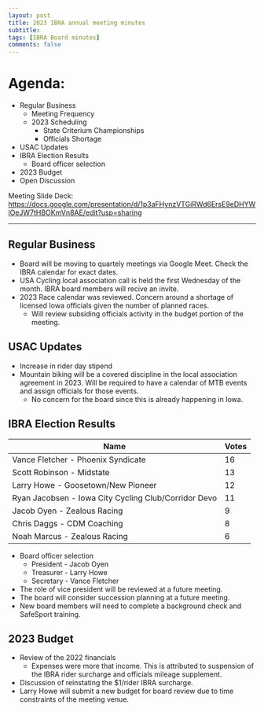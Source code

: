 ```yaml
---
layout: post
title: 2023 IBRA annual meeting minutes
subtitle: 
tags: [IBRA Board minutes]
comments: false
---
```


# Agenda:

- Regular Business
  - Meeting Frequency
  - 2023 Scheduling
    - State Criterium Championships
    - Officials Shortage
- USAC Updates
- IBRA Election Results
  - Board officer selection
- 2023 Budget
- Open Discussion

Meeting Slide Deck: https://docs.google.com/presentation/d/1p3aFHynzVTGiRWd6ErsE9eDHYWlOeJW7tHBOKmVn8AE/edit?usp=sharing

------

## Regular Business

 - Board will be moving to quartely meetings via Google Meet. Check the IBRA calendar for exact dates.
 - USA Cycling local association call is held the first Wednesday of the month. IBRA board members will recive an invite.
 - 2023 Race calendar was reviewed. Concern around a shortage of licensed Iowa officials given the number of planned races.
   - Will review subsiding officials activity in the budget portion of the meeting.
 
## USAC Updates 
 
 - Increase in rider day stipend
 - Mountain biking will be a covered discipline in the local association agreement in 2023. Will be required to have a calendar of MTB events and assign officials for those events.
   - No concern for the board since this is already happening in Iowa.
   
## IBRA Election Results

| Name | Votes |
| ---- | ----- |
|Vance Fletcher - Phoenix Syndicate|16|
|Scott Robinson - Midstate|13|
|Larry Howe - Goosetown/New Pioneer|12|
|Ryan Jacobsen - Iowa City Cycling Club/Corridor Devo|11|
|Jacob Oyen - Zealous Racing|9|
|Chris Daggs - CDM Coaching|8|
|Noah Marcus - Zealous Racing|6|

 - Board officer selection
   - President - Jacob Oyen
   - Treasurer - Larry Howe
   - Secretary - Vance Fletcher 
 - The role of vice president will be reviewed at a future meeting.
 - The board will consider succession planning at a future meeting.
 - New board members will need to complete a background check and SafeSport training.
 
 ## 2023 Budget
 
 - Review of the 2022 financials 
   - Expenses were more that income. This is attributed to suspension of the IBRA rider surcharge and officials mileage supplement.
 - Discussion of reinstating the $1/rider IBRA surcharge. 
 - Larry Howe will submit a new budget for board review due to time constraints of the meeting venue.
 
 
 
